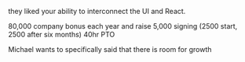 they liked your ability to interconnect the UI and React.

80,000
company bonus each year and raise
5,000 signing (2500 start, 2500 after six months)
40hr PTO

Michael wants to specifically said that there is room for growth
